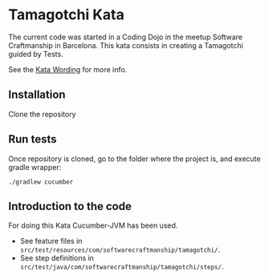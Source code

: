 # Tamagotchi Kata

The current code was started in a Coding Dojo in the meetup Software Craftmanship in Barcelona. This kata consists in creating a Tamagotchi guided by Tests.

See the [Kata Wording](http://agilekatas.co.uk/katas/Tamagotchi-Kata) for more info.


## Installation

Clone the repository

## Run tests

Once repository is cloned, go to the folder where the project is, and execute gradle wrapper:

```
./gradlew cucumber
```

## Introduction to the code

For doing this Kata Cucumber-JVM has been used.

* See feature files in `src/test/resources/com/softwarecraftmanship/tamagotchi/`.
* See step definitions in `src/test/java/com/softwarecraftmanship/tamagotchi/steps/`.